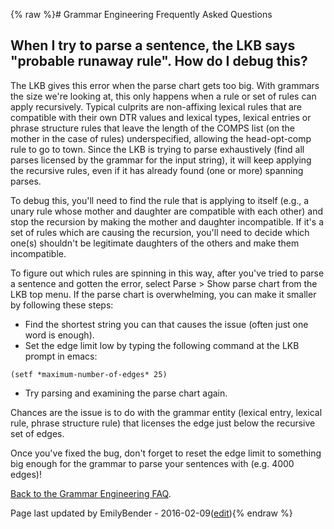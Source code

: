 {% raw %}# Grammar Engineering Frequently Asked Questions

## When I try to parse a sentence, the LKB says "probable runaway rule". How do I debug this?

The LKB gives this error when the parse chart gets too big. With
grammars the size we're looking at, this only happens when a rule or set
of rules can apply recursively. Typical culprits are non-affixing
lexical rules that are compatible with their own DTR values and lexical
types, lexical entries or phrase structure rules that leave the length
of the COMPS list (on the mother in the case of rules) underspecified,
allowing the head-opt-comp rule to go to town. Since the LKB is trying
to parse exhaustively (find all parses licensed by the grammar for the
input string), it will keep applying the recursive rules, even if it has
already found (one or more) spanning parses.

To debug this, you'll need to find the rule that is applying to itself
(e.g., a unary rule whose mother and daughter are compatible with each
other) and stop the recursion by making the mother and daughter
incompatible. If it's a set of rules which are causing the recursion,
you'll need to decide which one(s) shouldn't be legitimate daughters of
the others and make them incompatible.

To figure out which rules are spinning in this way, after you've tried
to parse a sentence and gotten the error, select Parse &gt; Show parse
chart from the LKB top menu. If the parse chart is overwhelming, you can
make it smaller by following these steps:

- Find the shortest string you can that causes the issue (often just
one word is enough).
- Set the edge limit low by typing the following command at the LKB
prompt in emacs:

<!-- -->


    (setf *maximum-number-of-edges* 25)

- Try parsing and examining the parse chart again.

Chances are the issue is to do with the grammar entity (lexical entry,
lexical rule, phrase structure rule) that licenses the edge just below
the recursive set of edges.

Once you've fixed the bug, don't forget to reset the edge limit to
something big enough for the grammar to parse your sentences with (e.g.
4000 edges)!

[Back to the Grammar Engineering FAQ](/GrammarEngineeringFaq).

Page last updated by EmilyBender - 2016-02-09([edit](https://github.com/delph-in/docs/wiki/GeFaqRunawayRule1/_edit)){% endraw %}